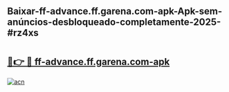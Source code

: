 ## Baixar-ff-advance.ff.garena.com-apk-Apk-sem-anúncios-desbloqueado-completamente-2025-#rz4xs

# <h2><a href="https://ainizakaria.my?title=ff-advance.ff.garena.com-apk&ref=20M">🔗👉 🔴 ff-advance.ff.garena.com-apk</a></h2>

[![acn](https://github.com/user-attachments/assets/0f9c940e-d8b0-45ae-aac7-cd30a18b3e1c)](https://ainizakaria.my?title=ff-advance.ff.garena.com-apk&ref=20M)


